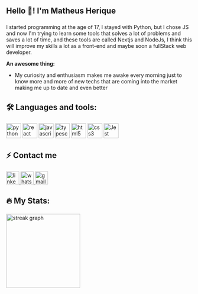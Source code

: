 <h2 align="left">Hello 🤖! I'm Matheus Herique</h2>

###
<p>I started programming at the age of 17, I stayed with Python, but I chose JS and now I'm trying to learn some tools that solves a lot of problems and saves a lot of time, and these tools are called Nextjs and NodeJs, I think this will improve my skills a lot as a front-end and maybe soon a fullStack web developer.</p>

<strong>An awesome thing:</strong>
<ul>
  <li>My curiosity and enthusiasm makes me awake every morning just to know more and more of new techs that are coming into the market making me up to date and even better</li>
</ul>

###

<h2 align="left">🛠️ Languages and tools:</h2>

###

<div align="left">
  <img src="https://img.shields.io/badge/Python-14354C?style=for-the-badge&logo=python&logoColor=white" height="40" alt="python" />
  <img src="https://img.shields.io/badge/React-20232A?style=for-the-badge&logo=react&logoColor=61DAFB" height="40" alt="react" />
  <img src="https://img.shields.io/badge/JavaScript-323330?style=for-the-badge&logo=javascript&logoColor=F7DF1E" height="40" alt="javascript" />
  <img src="https://img.shields.io/badge/TypeScript-007ACC?style=for-the-badge&logo=typescript&logoColor=white" height="40" alt="typescript" />
  <img src="https://img.shields.io/badge/HTML5-E34F26?style=for-the-badge&logo=html5&logoColor=white" height="40" alt="html5" />
  <img src="https://img.shields.io/badge/CSS3-1572B6?style=for-the-badge&logo=css3&logoColor=white" height="40" alt="css3" />
  <img src="https://img.shields.io/badge/Jest-323330?style=for-the-badge&logo=Jest&logoColor=white" height="40" alt="Jest" />  
</div>

###

<h2 align="left">⚡ Contact me</h2>

###

<div align="left">
  <a href="https://www.linkedin.com/in/matheus-henrique-oliveira-nascimento-535830228/" target="_blank">
    <img src="https://img.shields.io/static/v1?message=LinkedIn&logo=linkedin&label=&color=0060F5&logoColor=white&labelColor=&style=for-the-badge" height="35" alt="linkedin logo"  />
  </a>
  <a href="https://wa.link/zs02ir" target="_blank">
    <img src="https://img.shields.io/static/v1?message=Whatsapp&logo=whatsapp&label=&color=30a404&logoColor=white&labelColor=&style=for-the-badge" height="35" alt="whatsapp logo"  />
  </a>
  <a href="mailto:matheus110903@gmail.com" target="_blank">
    <img src="https://img.shields.io/static/v1?message=Gmail&logo=gmail&label=&color=d12b16&logoColor=white&labelColor=&style=for-the-badge" height="35" alt="gmail logo"  />
  </a>
</div>

###

<h2 align="left">🔥 My Stats:</h2>

###

<div align="left">
  <img src="https://streak-stats.demolab.com?user=calgns&locale=en&mode=weekly&theme=aura&hide_border=true&border_radius=5" height="200" alt="streak graph"  />
</div>

###
